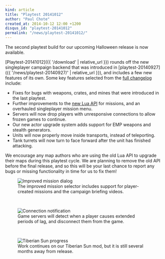 ```yaml
---
kind: article
title: "Playtest 20141012"
author: "Paul Chote"
created_at: 2014-10-12 12:00 +1200
disqus_id: "playtest-20141012"
permalink: "/news/playtest-20141012/"
---
```


The second playtest build for our upcoming Halloween release is now available.

[Playtest-20141012]({{ '/download' | relative_url }}) rounds off the new singleplayer campaign backend that was introduced in [playtest-20140927]({{ '/news/playtest-20140927/' | relative_url }}), and includes a few new features of its own.  Some key features selected from the [full changelog](https://github.com/OpenRA/OpenRA/wiki/Changelog/b54032f2d50855039a295363900b2d575f003fe5) include:

- Fixes for bugs with weapons, crates, and mines that were introduced in the last playtest.
- Further improvements to the [new Lua API](https://github.com/OpenRA/OpenRA/wiki/Lua-API) for missions, and an overhauled singleplayer mission menu.
- Servers will now drop players with unresponsive connections to allow frozen games to continue.
- Our new actor upgrade system adds support for EMP weapons and stealth generators.
- Units will now properly move inside transports, instead of teleporting.
- Tank turrets will now turn to face forward after the unit has finished attacking.

We encourage any map authors who are using the old Lua API to upgrade their maps during this playtest cycle.  We are planning to remove the old API before the final release, and so this will be your last chance to report any bugs or missing functionality in time for us to fix them!

<figure>
  <img src="{{ '/images/news/20141012-missions.png' | relative_url }}" loading="lazy" alt="Improved mission dialog" />
  <figcaption>The improved mission selector includes support for player-created missions and the campaign briefing videos.</figcaption>
</figure>
<br />
<figure>
  <img src="{{ '/images/news/20141012-connection.png' | relative_url }}" loading="lazy" alt="Connection notification" />
  <figcaption>Game servers will detect when a player causes extended periods of lag, and disconnect them from the game.</figcaption>
</figure>
<br />
<figure>
  <img src="{{ '/images/news/20140927-objectives.png' | relative_url }}" loading="lazy" alt="Tiberian Sun progress" />
  <figcaption>Work continues on our Tiberian Sun mod, but it is still several months away from release.</figcaption>
</figure>

